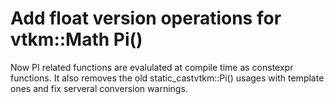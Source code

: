 # Add float version operations for vtkm::Math Pi()

Now PI related functions are evalulated at compile time as constexpr functions.
It also removes the old static_cast<T>vtkm::Pi() usages with
template ones and fix serveral conversion warnings.
